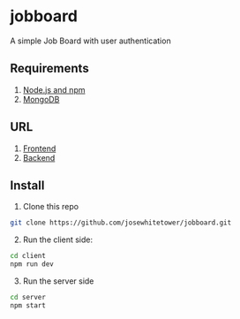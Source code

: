 # jobboard

A simple Job Board with user authentication

## Requirements
1. [Node.js and npm](http://nodejs.org)
2. [MongoDB](http:///mongodb.org)

## URL
1. [Frontend](http://jt-jobboard.surge.sh)
1. [Backend](https://jt-jobboard.herokuapp.com/)

## Install

1. Clone this repo
```bash
git clone https://github.com/josewhitetower/jobboard.git
```

2. Run the client side:
```bash
cd client
npm run dev
```

3. Run the server side
```bash
cd server
npm start
```
